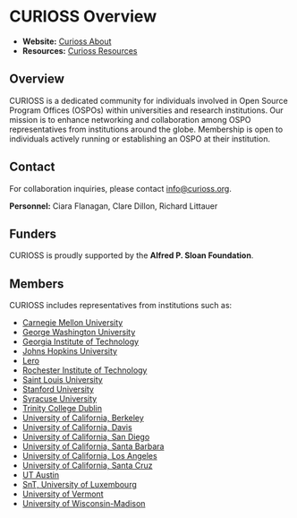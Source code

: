 # CURIOSS Overview

- **Website:** [Curioss About](https://curioss.org/about/)
- **Resources:** [Curioss Resources](https://curioss.org/resources/)

## Overview

CURIOSS is a dedicated community for individuals involved in Open Source Program Offices (OSPOs) within universities and research institutions. Our mission is to enhance networking and collaboration among OSPO representatives from institutions around the globe. Membership is open to individuals actively running or establishing an OSPO at their institution.

## Contact

For collaboration inquiries, please contact [info@curioss.org](mailto:info@curioss.org).

**Personnel:** Ciara Flanagan, Clare Dillon, Richard Littauer

## Funders

CURIOSS is proudly supported by the **Alfred P. Sloan Foundation**.

## Members

CURIOSS includes representatives from institutions such as:

- [Carnegie Mellon University](https://sustainoss.org/academic-map/universities/carnegie-mellon-university.html)
- [George Washington University](https://sustainoss.org/academic-map/universities/george-washington.html)
- [Georgia Institute of Technology](https://sustainoss.org/academic-map/universities/georgia-institute-of-technology.html)
- [Johns Hopkins University](https://sustainoss.org/academic-map/universities/johns-hopkins-university.html)
- [Lero](https://sustainoss.org/academic-map/universities/lero.html)
- [Rochester Institute of Technology](https://sustainoss.org/academic-map/universities/rit.html)
- [Saint Louis University](https://sustainoss.org/academic-map/universities/saint-louis-university.html)
- [Stanford University](https://sustainoss.org/academic-map/universities/stanford-university.html)
- [Syracuse University](https://sustainoss.org/academic-map/universities/syracuse.html)
- [Trinity College Dublin](https://sustainoss.org/academic-map/universities/trinity-college-dublin.html)
- [University of California, Berkeley](https://sustainoss.org/academic-map/universities/university-of-california-berkeley.html)
- [University of California, Davis](https://sustainoss.org/academic-map/universities/university-of-california-davis.html)
- [University of California, San Diego](https://sustainoss.org/academic-map/universities/university-of-california-san-diego.html)
- [University of California, Santa Barbara](https://sustainoss.org/academic-map/universities/university-of-california-santa-barbara.html)
- [University of California, Los Angeles](https://sustainoss.org/academic-map/universities/university-of-california-los-angeles.html)
- [University of California, Santa Cruz](https://sustainoss.org/academic-map/universities/university-of-california-santa-cruz.html)
- [UT Austin](https://sustainoss.org/academic-map/universities/ut-austin.html)
- [SnT, University of Luxembourg](https://sustainoss.org/academic-map/universities/snt-university-of-luxembourg.html)
- [University of Vermont](https://sustainoss.org/academic-map/universities/university-of-vermont.html)
- [University of Wisconsin-Madison](https://sustainoss.org/academic-map/universities/university-of-wisconsin-madison.html)
